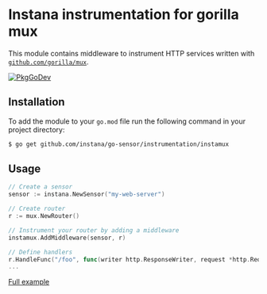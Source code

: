 Instana instrumentation for gorilla mux
=============================================

This module contains middleware to instrument HTTP services written with [`github.com/gorilla/mux`](https://github.com/gorilla/mux).

[![PkgGoDev](https://pkg.go.dev/badge/github.com/instana/go-sensor/instrumentation/instamux)][godoc]

Installation
------------

To add the module to your `go.mod` file run the following command in your project directory:

```bash
$ go get github.com/instana/go-sensor/instrumentation/instamux
```

Usage
-----

```go
// Create a sensor
sensor := instana.NewSensor("my-web-server")

// Create router
r := mux.NewRouter()

// Instrument your router by adding a middleware
instamux.AddMiddleware(sensor, r)

// Define handlers
r.HandleFunc("/foo", func(writer http.ResponseWriter, request *http.Request) {})
...
```
[Full example][fullExample]



[godoc]: https://pkg.go.dev/github.com/instana/go-sensor/instrumentation/instamux
[fullExample]: https://pkg.go.dev/github.com/instana/go-sensor/instrumentation/instamux#example-package

